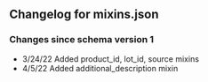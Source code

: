 ## Changelog for mixins.json

### Changes since schema version 1

* 3/24/22 Added product_id, lot_id, source mixins
* 4/5/22 Added additional_description mixin
